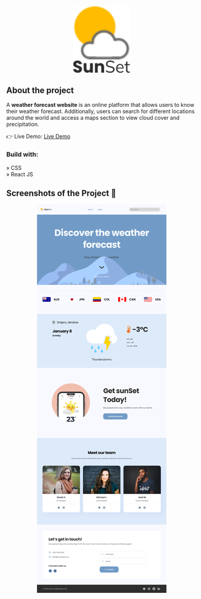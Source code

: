 <div align='center'>
<div align='center'><img style="width:30%" src='./public/SVGRepo_iconCarrier.svg'/></div>
<div align='center'><img style="width:30%" src='./public/SunSet.svg'/></div>
</div>

<h2>About the project</h2>

  <p>A <b>weather forecast website</b> is an online platform that allows users to know their weather forecast. Additionally, users can search for different locations around the world and access a maps section to view cloud cover and precipitation.</p>

👉 Live Demo: <a href='https://sunset-issblann.vercel.app'>Live Demo</a>

<h3>Build with:</h3>

» CSS <br>
» React JS

<h2>Screenshots of the Project 📸</h2>

<div align='center'>
<img src='./public/Landing Page V1 Desktop.png'/>

</div>
